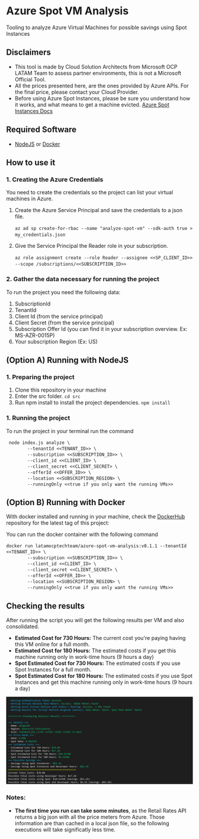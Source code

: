 # Azure Spot VM Analysis

Tooling to analyze Azure Virtual Machines for possible savings using Spot Instances

## Disclaimers

- This tool is made by Cloud Solution Architects from Microsoft OCP LATAM Team to assess partner environments, this is not a Microsoft Official Tool.
- All the prices presented here, are the ones provided by Azure APIs. For the final price, please contact your Cloud Provider.
- Before using Azure Spot Instances, please be sure you understand how it works, and what means to get a machine evicted. [Azure Spot Instances Docs](https://azure.microsoft.com/en-us/pricing/spot/)


## Required Software

- [NodeJS](https://nodejs.org/en/) or [Docker](https://www.docker.com/)

## How to use it

### 1. Creating the Azure Credentials
You need to create the credentials so the project can list your virtual machines in Azure.

1. Create the Azure Service Principal and save the credentials to a json file.

    ```az ad sp create-for-rbac --name "analyze-spot-vm" --sdk-auth true > my_credentials.json```

0. Give the Service Principal the Reader role in your subscription.

    ```az role assignment create --role Reader --assignee <<SP_CLIENT_ID>> --scope /subscriptions/<<SUBSCRIPTION_ID>>```

### 2. Gather the data necessary for running the project

To run the project you need the following data:

1. SubscriptionId
2. TenantId
3. Client Id (from the service principal)
4. Client Secret (from the service principal)
5. Subscription Offer Id (you can find it in your subscription overview. Ex: MS-AZR-0015P)
6. Your subscription Region (Ex: US)

## (Option A) Running with NodeJS
### 1. Preparing the project
1. Clone this repository in your machine
2. Enter the src folder. ```cd src```
3. Run npm install to install the project dependencies. ```npm install```

### 1. Running the project

To run the project in your terminal run the command
```
 node index.js analyze \
        --tenantId <<TENANT_ID>> \
        --subscription <<SUBSCRIPTION_ID>> \
        --client_id <<CLIENT_ID> \
        --client_secret <<CLIENT_SECRET> \
        --offerId <<OFFER_ID>> \
        --location <<SUBSCRIPTION_REGION> \
        --runningOnly <<true if you only want the running VMs>>
```        
## (Option B) Running with Docker


With docker installed and running in your machine, check the [DockerHub](https://hub.docker.com/repository/docker/latamocptechteam/azure-spot-vm-analysis/tags) repository for the latest tag of this project:

You can run the docker container with the following command
```
docker run latamocptechteam/azure-spot-vm-analysis:v0.1.1 --tenantId <<TENANT_ID>> \
        --subscription <<SUBSCRIPTION_ID>> \
        --client_id <<CLIENT_ID> \
        --client_secret <<CLIENT_SECRET> \
        --offerId <<OFFER_ID>> \
        --location <<SUBSCRIPTION_REGION> \
        --runningOnly <<true if you only want the running VMs>> 
```

## Checking the results

After running the script you will get the following results per VM and also consolidated.

* **Estimated Cost for 730 Hours:** The current cost you're paying having this VM online for a full month.
* **Estimated Cost for 180 Hours:** The estimated costs if you get this machine running only in work-time hours (9 hours a day)
* **Spot Estimated Cost for 730 Hours:** The estimated costs if you use Spot Instances for a full month.
* **Spot Estimated Cost for 180 Hours:** The estimated costs if you use Spot Instances and get this machine running only in work-time hours (9 hours a day)

![](./docs/assets/results.png)

### Notes:

* **The first time you run can take some minutes**, as the Retail Rates API returns a big json with all the price meters from Azure. Those information are than cached in a local json file, so the following executions will take significatly less time.
